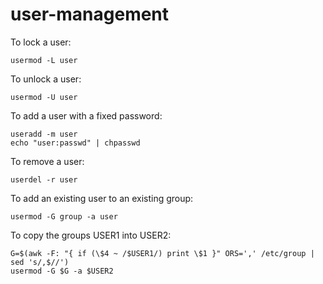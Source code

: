 # user-management

To lock a user:

    usermod -L user

To unlock a user:

    usermod -U user

To add a user with a fixed password:

    useradd -m user
    echo "user:passwd" | chpasswd

To remove a user:

    userdel -r user

To add an existing user to an existing group:

    usermod -G group -a user

To copy the groups USER1 into USER2:

    G=$(awk -F: "{ if (\$4 ~ /$USER1/) print \$1 }" ORS=',' /etc/group | sed 's/,$//')
    usermod -G $G -a $USER2
